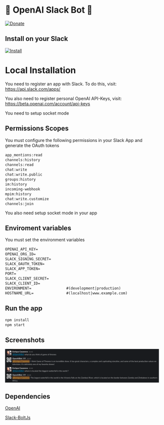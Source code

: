# 🤖 OpenAI Slack Bot 🤖

[![Donate](https://img.shields.io/badge/Donate-PayPal-green.svg)](https://paypal.me/webfactorystudio)

## Install on your Slack

[![Install](https://platform.slack-edge.com/img/add_to_slack.png)](https://openai-slackbot.onrender.com/slack/install)

# Local Installation

You need to register an app with Slack. To do this, visit: https://api.slack.com/apps/

You also need to register personal OpenAI API-Keys, visit: https://beta.openai.com/account/api-keys

You need to setup socket mode

## Permissions Scopes

You must configure the following permissions in your Slack App and generate the OAuth tokens

```
app_mentions:read
channels:history
channels:read
chat:write
chat:write.public
groups:history
im:history
incoming-webhook
mpim:history
chat:write.customize
channels:join
```

You also need setup socket mode in your app

## Enviroment variables

You must set the environment variables

```
OPENAI_API_KEY=
OPENAI_ORG_ID=
SLACK_SIGNING_SECRET=
SLACK_OAUTH_TOKEN=
SLACK_APP_TOKEN=
PORT=
SLACK_CLIENT_SECRET=
SLACK_CLIENT_ID=
ENVIRONMENT=                #(development|production)
HOSTNAME_URL=               #(localhost|www.example.com)
```

## Run the app

```
npm install
npm start
```

## Screenshots

![image1](screenshots/slack.png)

## Dependencies

[OpenAI](https://openai.com/)

[Slack-BoltJs](https://slack.dev/bolt-js/concepts)
